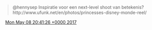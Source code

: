 > @hennysep Inspiratie voor een next\-level shoot van betekenis? http://www\.ufunk\.net/en/photos/princesses\-disney\-monde\-reel/

<img src="../../media/tweet.ico" width="12" /> [Mon May 08 20:41:26 +0000 2017](https://twitter.com/DromerDenker/status/861682477420687360)